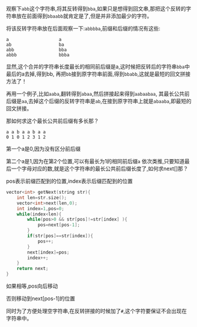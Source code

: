 观察下`abb`这个字符串,将其反转得到`bba`,如果只是想得到回文串,那把这个反转的字符串放在前面得到`bbaabb`就肯定是了,但是并非添加最少的字符。

将该反转字符串放在后面观察一下:`abbbba`,前缀和后缀的情况有这些:

```
a                   a
ab                  ba
abb                 bba
abbb				bbba
```

显然,这个合并的字符串长度最长的相同前后缀是a,这时候把反转后的字符串`bba`中最后的a去掉,得到bb, 再把`bb`接到原字符串前面,得到`bbabb`,这就是最短的回文拼接方法了！



再用一个例子,比如`aaba`,翻转得到`abaa`,然后拼接起来得到`aabaabaa`, 其最长公共前后缀是`aa`,去掉这个后缀的反转字符串是`ab`,在接到原字符串上就是`abaaba`,即最短的回文拼接。



那如何求这个最长公共前后缀有多长那？

```
a a b a a b a a
0 1 0 1 2 3 1 2
```

第一个a是0,因为没有区分前后缀

第二个a是1,因为在第2个位置,可以有最长为1的相同前后缀`a`
依次类推,只要知道最后一个字母对应的数,就是这个字符串的最长公共前后缀长度了,如何求next[]那？

pos表示前缀匹配到的位置,index表示后缀匹配到的位置

```c
vector<int> getNext(string str){
    int len=str.size();
    vector<int>next(len,0);
    int index=1,pos=0;
    while(index<len){
        while(pos>0 && str[pos]!=str[index] ){
            pos=next[pos-1];
        }
        if(str[pos]==str[index]){
            pos++;
        }
        next[index]=pos;
        index++;
    }
    return next;
}
```

如果相等,pos向后移动

否则移动到next[pos-1]的位置







同时为了方便处理空字符串,在反转拼接的时候加了`#`,这个字符要保证不会出现在字符串中。